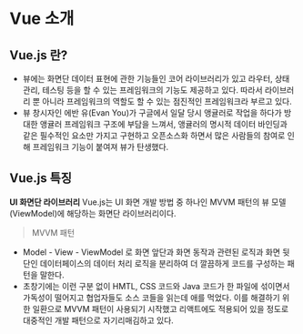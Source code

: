 # Vue 소개
## Vue.js 란?
- 뷰에는 화면단 데이터 표현에 관한 기능들인 코어 라이브러리가 있고 라우터, 상태관리, 테스팅 등을 할 수 있는 프레임워크의 기능도 제공하고 있다. 따라서 라이브러리 뿐 아니라 프레임워크의 역할도 할 수 있는 점진적인 프레임워크라 부르고 있다.
- 뷰 창시자인 에반 유(Evan You)가 구글에서 일달 당시 앵귤러로 작업을 하다가 방대한 앵귤러 프레임워크 구조에 부담을 느껴서, 앵귤러의 명시적 데이터 바인딩과 같은 필수적인 요소만 가지고 구현하고 오픈소스화 하면서 많은 사람들의 참여로 인해 프레임워크 기능이 붙여져 뷰가 탄생했다.

## Vue.js 특징

**UI 화면단 라이브러리**
Vue.js는 UI 화면 개발 방법 중 하나인 MVVM 패턴의 뷰 모델(ViewModel)에 해당하는 화면단 라이브러리이다.

> MVVM 패턴

- Model - View - ViewModel 로 화면 앞단과 화면 동작과 관련된 로직과 화면 뒷단인 데이터페이스의 데이터 처리 로직을 분리하여 더 깔끔하게 코드를 구성하는 패턴을 말한다. 
- 초창기에는 이런 구분 없이 HMTL, CSS 코드와 Java 코드가 한 파일에 섞이면서 가독성이 떨어지고 협업자들도 소스 코들을 읽는데 애를 먹었다. 이를 해결하기 위한 일환으로 MVVM 패턴이 사용되기 시작했고 리액트에도 적용되어 있을 정도로 대중적인 개발 패턴으로 자기리매김하고 있다.
